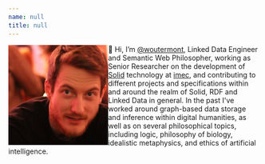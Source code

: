 ```yaml
---
name: null
title: null
---
```


<img alt="Wouter Termont" height="200" align="left" src="https://raw.githubusercontent.com/woutermont/woutermont/main/profile.jpeg" /> 👋 Hi, I’m [@woutermont](https://github.com/woutermont), Linked Data Engineer and Semantic Web Philosopher, working as Senior Researcher on the development of [Solid](https://solidproject.org) technology at [imec](https://imec-int.com), and contributing to different projects and specifications within and around the realm of Solid, RDF and Linked Data in general. In the past I've worked around graph-based data storage and inference within digital humanities, as well as on several philosophical topics, including logic, philosophy of biology, idealistic metaphysics, and ethics of artificial intelligence.
